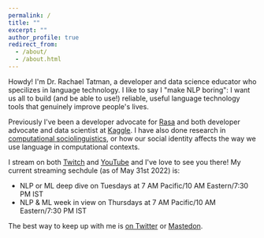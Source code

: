 ```yaml
---
permalink: /
title: ""
excerpt: ""
author_profile: true
redirect_from: 
  - /about/
  - /about.html
---
```

Howdy! I'm Dr. Rachael Tatman, a developer and data science educator who specilizes in language technology. I like to say I "make NLP boring": I want us all to build (and be able to use!) reliable, useful language technology tools that genuinely improve people's lives.

Previously I've been a developer advocate for [Rasa](https://rasa.com/) and both developer advocate and data scientist at [Kaggle](https://www.kaggle.com/rtatman). I have also done research in [computational sociolinguistics](https://makingnoiseandhearingthings.com/2017/06/13/what-is-computational-sociolinguistics-and-whos-doing-it/), or how our social identity affects the way we use language in computational contexts.

I stream on both [Twitch](https://www.twitch.tv/rctatman/) and [YouTube](https://www.youtube.com/c/RachaelTatmanNLP) and I've love to see you there! My current streaming sechdule (as of May 31st 2022) is: 

- NLP or ML deep dive on Tuesdays at 7 AM Pacific/10 AM Eastern/7:30 PM IST
- NLP & ML week in view on Thursdays at 7 AM Pacific/10 AM Eastern/7:30 PM IST

The best way to keep up with me is [on Twitter](https://twitter.com/rctatman) or [Mastedon](https://mastodon.rctatman.com/@rctatman). 
